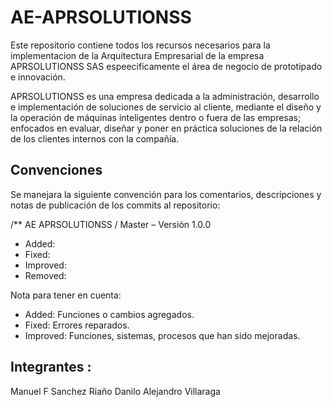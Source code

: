 # AE-APRSOLUTIONSS
Este repositorio contiene todos los recursos necesarios para la implementacion de la Arquitectura Empresarial de la empresa APRSOLUTIONSS SAS espeecificamente el área de negocio de prototipado e innovación.

APRSOLUTIONSS es una empresa dedicada a la administración, desarrollo e implementación de soluciones de servicio al cliente, mediante el diseño y la operación de máquinas inteligentes dentro o fuera de las empresas; enfocados en evaluar, diseñar y poner en práctica soluciones de la relación de los clientes internos con la compañía.


Convenciones
------------------------------------------------------
Se manejara la siguiente convención para los comentarios, descripciones y notas de publicación de los commits al repositorio:

/** AE APRSOLUTIONSS / Master – Versión 1.0.0

 * Added: 
 * Fixed: 
 * Improved: 
 * Removed: 
 
 
Nota para tener en cuenta:
+ Added: Funciones o cambios agregados.
+ Fixed: Errores reparados.
+ Improved: Funciones, sistemas, procesos que han sido mejoradas.


Integrantes : 
-------------------------------------
   Manuel F Sanchez Riaño
   Danilo Alejandro Villaraga
